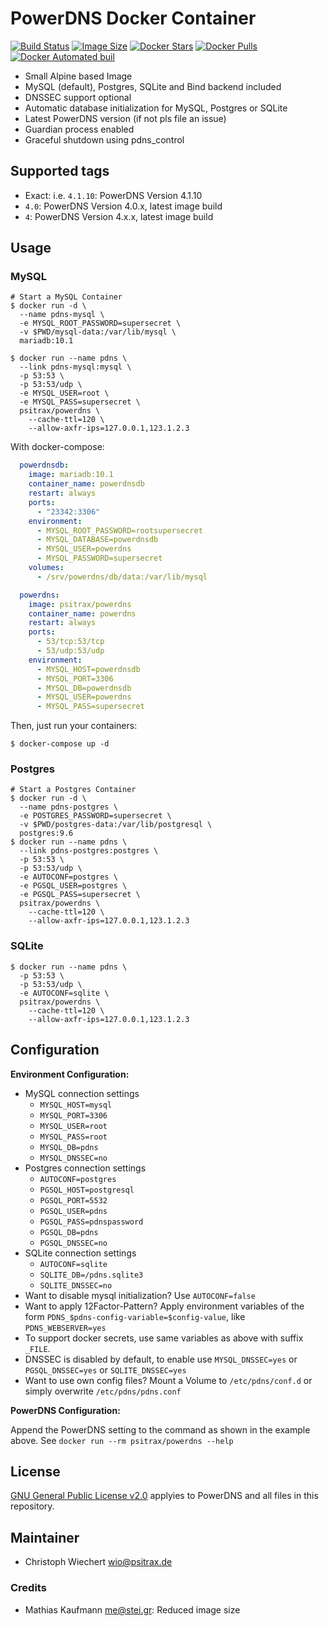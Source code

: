 # PowerDNS Docker Container

[![Build Status](https://travis-ci.org/psitrax/powerdns.svg)](https://travis-ci.org/psitrax/powerdns)
[![Image Size](https://images.microbadger.com/badges/image/psitrax/powerdns.svg)](https://microbadger.com/images/psitrax/powerdns)
[![Docker Stars](https://img.shields.io/docker/stars/psitrax/powerdns.svg)](https://hub.docker.com/r/psitrax/powerdns/)
[![Docker Pulls](https://img.shields.io/docker/pulls/psitrax/powerdns.svg)](https://hub.docker.com/r/psitrax/powerdns/)
[![Docker Automated buil](https://img.shields.io/docker/automated/psitrax/powerdns.svg)](https://hub.docker.com/r/psitrax/powerdns/)

* Small Alpine based Image
* MySQL (default), Postgres, SQLite and Bind backend included
* DNSSEC support optional
* Automatic database initialization for MySQL, Postgres or SQLite
* Latest PowerDNS version (if not pls file an issue)
* Guardian process enabled
* Graceful shutdown using pdns_control

## Supported tags

* Exact: i.e. `4.1.10`: PowerDNS Version 4.1.10
* `4.0`: PowerDNS Version 4.0.x, latest image build
* `4`: PowerDNS Version 4.x.x, latest image build

## Usage

### MySQL

```shell
# Start a MySQL Container
$ docker run -d \
  --name pdns-mysql \
  -e MYSQL_ROOT_PASSWORD=supersecret \
  -v $PWD/mysql-data:/var/lib/mysql \
  mariadb:10.1

$ docker run --name pdns \
  --link pdns-mysql:mysql \
  -p 53:53 \
  -p 53:53/udp \
  -e MYSQL_USER=root \
  -e MYSQL_PASS=supersecret \
  psitrax/powerdns \
    --cache-ttl=120 \
    --allow-axfr-ips=127.0.0.1,123.1.2.3
```

With docker-compose:
```yml
  powerdnsdb:
    image: mariadb:10.1
    container_name: powerdnsdb
    restart: always
    ports:
      - "23342:3306"
    environment:
      - MYSQL_ROOT_PASSWORD=rootsupersecret
      - MYSQL_DATABASE=powerdnsdb
      - MYSQL_USER=powerdns
      - MYSQL_PASSWORD=supersecret
    volumes:
      - /srv/powerdns/db/data:/var/lib/mysql

  powerdns:
    image: psitrax/powerdns
    container_name: powerdns
    restart: always
    ports:
      - 53/tcp:53/tcp
      - 53/udp:53/udp
    environment:
      - MYSQL_HOST=powerdnsdb
      - MYSQL_PORT=3306
      - MYSQL_DB=powerdnsdb
      - MYSQL_USER=powerdns
      - MYSQL_PASS=supersecret
```

Then, just run your containers:
```shell
$ docker-compose up -d
```

### Postgres

```shell
# Start a Postgres Container
$ docker run -d \
  --name pdns-postgres \
  -e POSTGRES_PASSWORD=supersecret \
  -v $PWD/postgres-data:/var/lib/postgresql \
  postgres:9.6
$ docker run --name pdns \
  --link pdns-postgres:postgres \
  -p 53:53 \
  -p 53:53/udp \
  -e AUTOCONF=postgres \
  -e PGSQL_USER=postgres \
  -e PGSQL_PASS=supersecret \
  psitrax/powerdns \
    --cache-ttl=120 \
    --allow-axfr-ips=127.0.0.1,123.1.2.3
```

### SQLite

```shell
$ docker run --name pdns \
  -p 53:53 \
  -p 53:53/udp \
  -e AUTOCONF=sqlite \
  psitrax/powerdns \
    --cache-ttl=120 \
    --allow-axfr-ips=127.0.0.1,123.1.2.3
```

## Configuration

**Environment Configuration:**

* MySQL connection settings
  * `MYSQL_HOST=mysql`
  * `MYSQL_PORT=3306`
  * `MYSQL_USER=root`
  * `MYSQL_PASS=root`
  * `MYSQL_DB=pdns`
  * `MYSQL_DNSSEC=no`
* Postgres connection settings
  * `AUTOCONF=postgres`
  * `PGSQL_HOST=postgresql`
  * `PGSQL_PORT=5532`
  * `PGSQL_USER=pdns`
  * `PGSQL_PASS=pdnspassword`
  * `PGSQL_DB=pdns`
  * `PGSQL_DNSSEC=no`
* SQLite connection settings
  * `AUTOCONF=sqlite`
  * `SQLITE_DB=/pdns.sqlite3`
  * `SQLITE_DNSSEC=no`
* Want to disable mysql initialization? Use `AUTOCONF=false`
* Want to apply 12Factor-Pattern? Apply environment variables of the form `PDNS_$pdns-config-variable=$config-value`, like `PDNS_WEBSERVER=yes`
* To support docker secrets, use same variables as above with suffix `_FILE`.
* DNSSEC is disabled by default, to enable use `MYSQL_DNSSEC=yes` or `PGSQL_DNSSEC=yes` or `SQLITE_DNSSEC=yes`
* Want to use own config files? Mount a Volume to `/etc/pdns/conf.d` or simply overwrite `/etc/pdns/pdns.conf`

**PowerDNS Configuration:**

Append the PowerDNS setting to the command as shown in the example above.
See `docker run --rm psitrax/powerdns --help`


## License

[GNU General Public License v2.0](https://github.com/PowerDNS/pdns/blob/master/COPYING) applyies to PowerDNS and all files in this repository.


## Maintainer

* Christoph Wiechert <wio@psitrax.de>

### Credits

* Mathias Kaufmann <me@stei.gr>: Reduced image size

